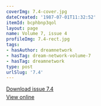 ```yaml
---
coverImg: 7.4-cover.jpg
dateCreated: '1987-07-01T11:32:52'
itemId: bcphbnp3qol
layout: page
name: Volume 7, issue 4
profileImg: 7.4-rect.jpg
tags:
- hasAuthor: dreamnetwork
- hasTag: dream-network-volume-7
- hasTag: dreamnetwork
type: post
urlSlug: '7.4'
---
```

<p style="margin-block-end: 5px; margin-block-start: 5px;"><a href="../files/pdfs/Volume_7/7.4-Dream-Network-Bulletin_Volume-7-Number-4.pdf" download="">Download issue 7.4</a></p><p style="margin-block-end: 5px; margin-block-start: 5px;"><a href="../files/pdfs/Volume_7/7.4-Dream-Network-Bulletin_Volume-7-Number-4.pdf">View online</a></p>